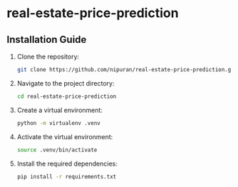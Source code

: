 # real-estate-price-prediction

## Installation Guide

1. Clone the repository:
   ```bash
   git clone https://github.com/nipuran/real-estate-price-prediction.git
   ```

2. Navigate to the project directory:
   ```bash
   cd real-estate-price-prediction
   ```

3. Create a virtual environment:
   ```bash
   python -m virtualenv .venv
   ```

4. Activate the virtual environment:
   ```bash
   source .venv/bin/activate
   ```

5. Install the required dependencies:
   ```bash
   pip install -r requirements.txt
   ```
